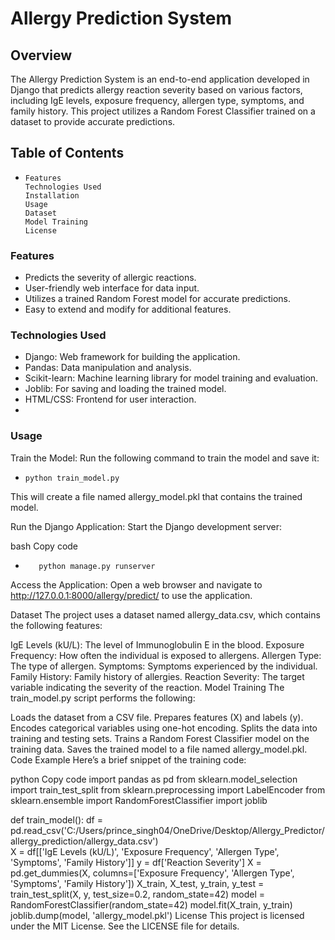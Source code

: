 # Allergy Prediction System
## Overview
The Allergy Prediction System is an end-to-end application developed in Django that predicts allergy reaction severity based on various factors, including IgE levels, exposure frequency, allergen type, symptoms, and family history. This project utilizes a Random Forest Classifier trained on a dataset to provide accurate predictions.

## Table of Contents
*     Features
      Technologies Used
      Installation
      Usage
      Dataset
      Model Training
      License
### Features
* Predicts the severity of allergic reactions.
* User-friendly web interface for data input.
* Utilizes a trained Random Forest model for accurate predictions.
* Easy to extend and modify for additional features.
### Technologies Used
* Django: Web framework for building the application.
* Pandas: Data manipulation and analysis.
* Scikit-learn: Machine learning library for model training and evaluation.
* Joblib: For saving and loading the trained model.
* HTML/CSS: Frontend for user interaction.
* 
### Usage
Train the Model: Run the following command to train the model and save it:


*     python train_model.py
This will create a file named allergy_model.pkl that contains the trained model.

Run the Django Application: Start the Django development server:

bash
                                              Copy code
*        python manage.py runserver
Access the Application: Open a web browser and navigate to http://127.0.0.1:8000/allergy/predict/ to use the application.

Dataset
The project uses a dataset named allergy_data.csv, which contains the following features:

IgE Levels (kU/L): The level of Immunoglobulin E in the blood.
Exposure Frequency: How often the individual is exposed to allergens.
Allergen Type: The type of allergen.
Symptoms: Symptoms experienced by the individual.
Family History: Family history of allergies.
Reaction Severity: The target variable indicating the severity of the reaction.
Model Training
The train_model.py script performs the following:

Loads the dataset from a CSV file.
Prepares features (X) and labels (y).
Encodes categorical variables using one-hot encoding.
Splits the data into training and testing sets.
Trains a Random Forest Classifier model on the training data.
Saves the trained model to a file named allergy_model.pkl.
Code Example
Here’s a brief snippet of the training code:

python
Copy code
import pandas as pd
from sklearn.model_selection import train_test_split
from sklearn.preprocessing import LabelEncoder
from sklearn.ensemble import RandomForestClassifier
import joblib

def train_model():
    df = pd.read_csv('C:/Users/prince_singh04/OneDrive/Desktop/Allergy_Predictor/allergy_prediction/allergy_data.csv')  
    X = df[['IgE Levels (kU/L)', 'Exposure Frequency', 'Allergen Type', 'Symptoms', 'Family History']]
    y = df['Reaction Severity']
    X = pd.get_dummies(X, columns=['Exposure Frequency', 'Allergen Type', 'Symptoms', 'Family History'])
    X_train, X_test, y_train, y_test = train_test_split(X, y, test_size=0.2, random_state=42)
    model = RandomForestClassifier(random_state=42)
    model.fit(X_train, y_train)
    joblib.dump(model, 'allergy_model.pkl')
License
This project is licensed under the MIT License. See the LICENSE file for details.
